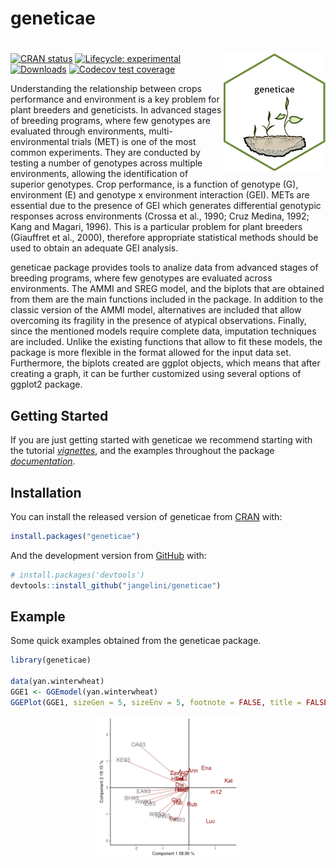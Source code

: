 
<!-- README.md is generated from README.Rmd. Please edit that file -->

# geneticae

# <img src="man/figures/baseplot.png" align="right">

<!-- badges: start -->

[![CRAN
status](https://www.r-pkg.org/badges/version/geneticae)](https://CRAN.R-project.org/package=geneticae)
[![Lifecycle:
experimental](https://img.shields.io/badge/lifecycle-experimental-orange.svg)](https://www.tidyverse.org/lifecycle/#experimental)
[![Downloads](https://cranlogs.r-pkg.org/badges/geneticae?color=blue)](https://cran.rstudio.com/package=geneticae)
[![Codecov test
coverage](https://codecov.io/gh/r-lib/geneticae/branch/master/graphs/badge.svg)](https://codecov.io/gh/r-lib/geneticae?branch=master)
<!-- badges: end -->

Understanding the relationship between crops performance and environment
is a key problem for plant breeders and geneticists. In advanced stages
of breeding programs, where few genotypes are evaluated through
environments, multi-environmental trials (MET) is one of the most common
experiments. They are conducted by testing a number of genotypes across
multiple environments, allowing the identification of superior
genotypes. Crop performance, is a function of genotype (G), environment
(E) and genotype x environment interaction (GEI). METs are essential due
to the presence of GEI which generates differential genotypic responses
across environments (Crossa et al., 1990; Cruz Medina, 1992; Kang and
Magari, 1996). This is a particular problem for plant breeders
(Giauffret et al., 2000), therefore appropriate statistical methods
should be used to obtain an adequate GEI analysis.

geneticae package provides tools to analize data from advanced stages of
breeding programs, where few genotypes are evaluated across
environments. The AMMI and SREG model, and the biplots that are obtained
from them are the main functions included in the package. In addition to
the classic version of the AMMI model, alternatives are included that
allow overcoming its fragility in the presence of atypical observations.
Finally, since the mentioned models require complete data, imputation
techniques are included. Unlike the existing functions that allow to fit
these models, the package is more flexible in the format allowed for the
input data set. Furthermore, the biplots created are ggplot objects,
which means that after creating a graph, it can be further customized
using several options of ggplot2 package.

## Getting Started

If you are just getting started with geneticae we recommend starting
with the tutorial
[*vignettes*](file:///run/media/julia-fedora/TESIS/Especializacion%20en%20bioinformatica/Trabajo%20final%20Especializacion%20en%20bioinformatica/Geneticae%20Package/geneticae/vignettes/vignettes.html),
and the examples throughout the package
[*documentation*](file:///run/media/julia-fedora/TESIS/Especializacion%20en%20bioinformatica/Trabajo%20final%20Especializacion%20en%20bioinformatica/Geneticae%20Package/geneticae/docs/reference/index.html).

## Installation

You can install the released version of geneticae from
[CRAN](https://CRAN.R-project.org) with:

``` r
install.packages("geneticae")
```

And the development version from [GitHub](https://github.com/) with:

``` r
# install.packages('devtools')
devtools::install_github("jangelini/geneticae")
```

## Example

Some quick examples obtained from the geneticae package.

``` r
library(geneticae)

data(yan.winterwheat)
GGE1 <- GGEmodel(yan.winterwheat)
GGEPlot(GGE1, sizeGen = 5, sizeEnv = 5, footnote = FALSE, title = FALSE)
```

<img src="man/figures/README-unnamed-chunk-4-1.png" width="45%" style="display: block; margin: auto;" />

